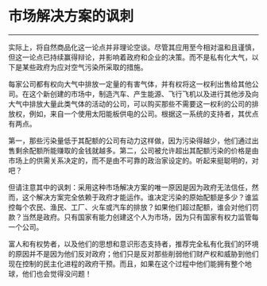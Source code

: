 # 市场解决方案的讽刺

------

实际上，将自然商品化这一论点并非理论空谈。尽管其应用至今相对温和且谨慎，但这一论点已持续赢得辩论，并影响着政府和企业的决策。而不是私有化大气，以下是某些政府为应对空气污染所采取的措施。

每家公司都有权向大气中排放一定量的有害气体，并有权将这一权利出售给其他公司。在这个新创建的市场中，制造汽车、产生能源、飞行飞机以及进行其他涉及向大气中排放大量此类气体的活动的公司，可以购买那些不需要这一权利的公司的排放权，例如，来自一个使用太阳能板供电的公司。根据这一系统的支持者，其优点有两点。

第一，那些污染量低于其配额的公司有动力这样做，因为污染得越少，他们通过出售剩余配额所能赚取的金钱就越多。第二，公司被允许超出其配额污染的价格是由市场上的供需关系决定的，而不是由不可靠的政治家设定的。听起来挺聪明的，对吧？

但请注意其中的讽刺：采用这种市场解决方案的唯一原因是因为政府无法信任，然而，这个解决方案完全依赖于政府才能运作。谁决定污染的原始配额是多少？谁监控每个农民、渔民、工厂、火车或汽车的排放？如果他们超过配额，谁会对他们罚款？当然是政府。只有国家有能力创建这个人为市场，因为只有国家有权力监管每一个公司。

富人和有权势者，以及他们的思想和意识形态支持者，推荐完全私有化我们的环境的原因并不是因为他们反对政府；他们只是反对那些削弱他们财产权和威胁到他们现在控制的民主化进程的政府干预。而且，如果在这个过程中他们能拥有整个地球，他们也会觉得没问题！

